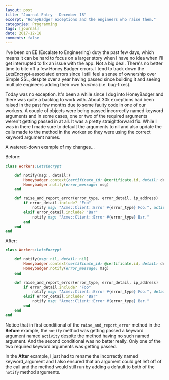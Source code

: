```yaml
---
layout: post
title: "Journal Entry - December 18"
excerpt: "HoneyBadger exceptions and the engineers who raise them."
categories: Programming
tags: [journal]
date: 2017-12-18
comments: false
---
```


I've been on EE (Escalate to Engineering) duty the past few days, which means it can be hard to focus on a larger story when I have no idea when I'll get interrupted to fix an issue with the app. Not a big deal. There's no better time to bite off a few Honey Badger errors. I tend to track down the LetsEncrypt-associated errors since I still feel a sense of ownership over Simple SSL, despite over a year having passed since building it and seeing multiple engineers adding their own _touches_ (i.e. bug-fixes). 

Today was no exception. It's been a while since I dug into HoneyBadger and there was quite a backlog to work with. About 30k exceptions had been raised in the past few months due to some faulty code in one of our workers. A couple of objects were being passed incorrectly named keyword arguments and in some cases, one or two of the required arguments weren't getting passed in at all. It was a pretty straightforward fix. While I was in there I made sure to default the arguments to nil and also update the calls made to the method in the worker so they were using the correct keyword argument names.

A watered-down example of my changes...

Before:

```ruby
class Workers:LetsEncrypt

    def notify(msg:, detail:)
        Honeybadger.context(certificate_id: @certificate.id, detail: detail)
        Honeybadger.notify(error_message: msg)
    end

    def raise_and_report_error(error_type, error_detail, ip_address)
        if error_detail.include? "Foo"
            notify msg: "Acme::Client::Error #{error_type} Foo.", activity: "Foo failed. #{error_detail}"
        elsif error_detail.include? "Bar"
            notify msg: "Acme::Client::Error #{error_type} Bar."
        end
    end
end
```

After:

```ruby
class Workers:LetsEncrypt

    def notify(msg: nil, detail: nil)
        Honeybadger.context(certificate_id: @certificate.id, detail: detail)
        Honeybadger.notify(error_message: msg)
    end

    def raise_and_report_error(error_type, error_detail, ip_address)
        if error_detail.include? "Foo"
            notify msg: "Acme::Client::Error #{error_type} Foo.", detail: "Foo failed. #{error_detail}"
        elsif error_detail.include? "Bar"
            notify msg: "Acme::Client::Error #{error_type} Bar."
        end
    end
end
```

Notice that in first conditional of the `raise_and_report_error` method in the **Before** example, the `notify` method was getting passed a keyword argument named `activity` despite the method having no such named argument. And the second conditional was no better really. Only one of the two required keyword arguments was getting passed.

In the **After** example, I just had to rename the incorrectly named keyword_argument and I also ensured that an argument could get left off of the call and the method would still run by adding a default to both of the `notify` method arguments.